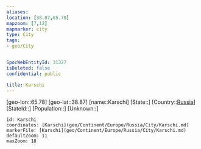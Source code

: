 ```yaml
---
aliases: 
location: [38.87,65.78]
mapzoom: [7,12] 
mapmarker: city 
type: City
tags:
- geo/City


SpocWebEntityId: 31327
isDeleted: false
confidential: public

title: Karschi
---
```

[geo-lon::65.78]
[geo-lat::38.87]
[name::Karschi]
[State::]
[Country::[Russia](geo/Continent/Europe/Russia.md)]
[StateId::]
[Population::]
[Unknown::]


```leaflet
id: Karschi
coordinates: [Karschi](geo/Continent/Europe/Russia/City/Karschi.md)
markerFile: [Karschi](geo/Continent/Europe/Russia/City/Karschi.md)
defaultZoom: 11 
maxZoom: 18
```



